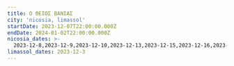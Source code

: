 ```yaml
---
title: Ο ΘΕΙΟΣ ΒΑΝΙΑΣ
city: 'nicosia, limassol'
startDate: 2023-12-07T22:00:00.000Z
endDate: 2024-01-02T22:00:00.000Z
nicosia_dates: >-
  2023-12-8,2023-12-9,2023-12-10,2023-12-13,2023-12-15,2023-12-16,2023-12-17,2023-12-20,2023-12-22,2023-12-23,2023-12-24,2023-12-27,2023-12-28,2023-12-30
limassol_dates: 2023-12-3
---
```



